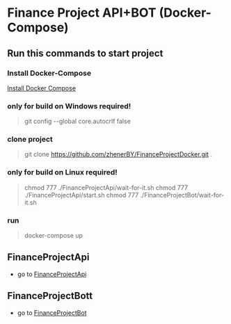 # Finance Project API+BOT (Docker-Compose)
## Run this commands to start project
>
### Install Docker-Compose
[Install Docker Compose](https://docs.docker.com/compose/install/)
>
### only for build on Windows **required!**
> git config --global core.autocrlf false
### clone project
> git clone https://github.com/zhenerBY/FinanceProjectDocker.git .
### only for build on Linux **required!**
> chmod 777 ./FinanceProjectApi/wait-for-it.sh
> chmod 777 ./FinanceProjectApi/start.sh
> chmod 777 ./FinanceProjectBot/wait-for-it.sh
### run 
> docker-compose up
## FinanceProjectApi
- go to [FinanceProjectApi](https://github.com/zhenerBY/FinanceProjectApi)
## FinanceProjectBott
- go to [FinanceProjectBot](https://github.com/zhenerBY/FinanceProjectBot)